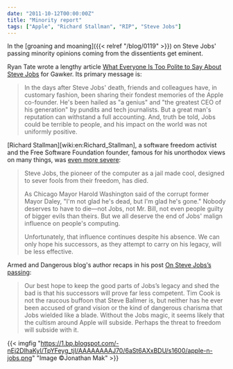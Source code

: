 ```yaml
---
date: "2011-10-12T00:00:00Z"
title: "Minority report"
tags: ["Apple", "Richard Stallman", "RIP", "Steve Jobs"]
---
```


In the [groaning and moaning]({{< relref "/blog/0119" >}}) on Steve Jobs' passing minority opinions coming from the dissentients get eminent.

Ryan Tate wrote a lengthy article [What Everyone Is Too Polite to Say About Steve Jobs](http://gawker.com/5847344/what-everyone-is-too-polite-to-say-about-steve-jobs) for Gawker. Its primary message is:

<!--more-->

> In the days after Steve Jobs' death, friends and colleagues have, in customary fashion, been sharing their fondest memories of the Apple co-founder. He's been hailed as "a genius" and "the greatest CEO of his generation" by pundits and tech journalists. But a great man's reputation can withstand a full accounting. And, truth be told, Jobs could be terrible to people, and his impact on the world was not uniformly positive.

[Richard Stallman][wiki:en:Richard_Stallman], a software freedom activist and the Free Software Foundation founder, famous for his unorthodox views on many things, was [even more severe](http://stallman.org/archives/2011-jul-oct.html#06_October_2011_%28Steve_Jobs%29):

> Steve Jobs, the pioneer of the computer as a jail made cool, designed to sever fools from their freedom, has died.
>
> As Chicago Mayor Harold Washington said of the corrupt former Mayor Daley, "I'm not glad he's dead, but I'm glad he's gone." Nobody deserves to have to die—not Jobs, not Mr. Bill, not even people guilty of bigger evils than theirs. But we all deserve the end of Jobs' malign influence on people's computing.
>
> Unfortunately, that influence continues despite his absence. We can only hope his successors, as they attempt to carry on his legacy, will be less effective.

Armed and Dangerous blog's author recaps in his post [On Steve Jobs’s passing](http://esr.ibiblio.org/?p=3790):

> Our best hope to keep the good parts of Jobs’s legacy and shed the bad is that his successors will prove far less competent. Tim Cook is not the raucous buffoon that Steve Ballmer is, but neither has he ever been accused of grand vision or the kind of dangerous charisma that Jobs wielded like a blade. Without the Jobs magic, it seems likely that the cultism around Apple will subside. Perhaps the threat to freedom will subside with it.

{{< imgfig "https://1.bp.blogspot.com/-nEj2DlhaKyI/TpYFeyg_tjI/AAAAAAAAJ70/6aSt6AXxBDU/s1600/apple-n-jobs.png" "Image ©Jonathan Mak" >}}
